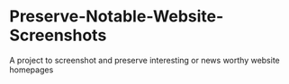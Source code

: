 # Preserve-Notable-Website-Screenshots
A project to screenshot and preserve interesting or news worthy website homepages
